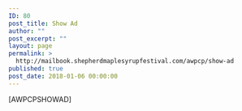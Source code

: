 ```yaml
---
ID: 80
post_title: Show Ad
author: ""
post_excerpt: ""
layout: page
permalink: >
  http://mailbook.shepherdmaplesyrupfestival.com/awpcp/show-ad
published: true
post_date: 2018-01-06 00:00:00
---
```

[AWPCPSHOWAD]